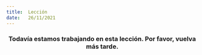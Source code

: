 ```yaml
---
title:  Lección
date:   26/11/2021
---
```


### <center>Todavía estamos trabajando en esta lección. Por favor, vuelva más tarde.</center>